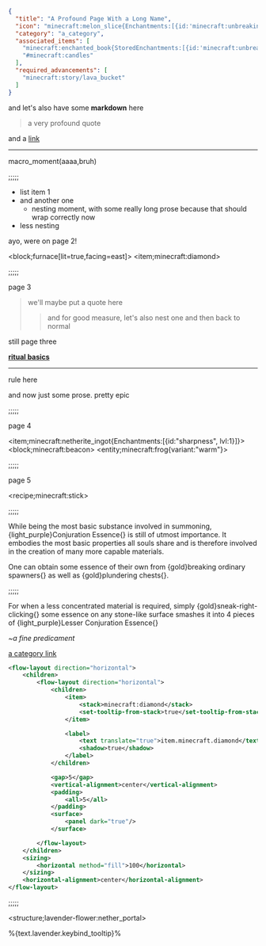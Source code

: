 ```json
{
  "title": "A Profound Page With a Long Name",
  "icon": "minecraft:melon_slice{Enchantments:[{id:'minecraft:unbreaking', lvl:1}]}",
  "category": "a_category",
  "associated_items": [
    "minecraft:enchanted_book{StoredEnchantments:[{id:'minecraft:unbreaking', lvl:3s}]}",
    "#minecraft:candles"
  ],
  "required_advancements": [
    "minecraft:story/lava_bucket"
  ]
}
```

and let's also have some **markdown** here

> a very profound quote

and a [link](https://wispforest.io)

---

macro_moment(aaaa,bruh)

;;;;;

- list item 1
- and another one
    - nesting moment, with some really long
      prose because that should wrap correctly now
- less nesting

ayo, were on page 2!

<block;furnace[lit=true,facing=east]> <item;minecraft:diamond>

;;;;;

page 3

> we'll maybe put a quote here
>> and for good measure, let's also nest one
> and then back to normal

still page three

[**ritual basics**](^lavender-flower:ritual_basics)

---

rule here

and now just some prose. pretty epic

;;;;;

page 4

<item;minecraft:netherite_ingot{Enchantments:[{id:"sharpness", lvl:1}]}>
<block;minecraft:beacon>
<entity;minecraft:frog{variant:"warm"}>

;;;;;

page 5

<recipe;minecraft:stick>

;;;;;

While being the most basic substance involved in summoning, {light_purple}Conjuration Essence{} is still of utmost importance. It embodies 
the most basic properties all souls share and is therefore involved in the creation of many more capable materials.


One can obtain some essence of their own from {gold}breaking ordinary spawners{} as well as {gold}plundering chests{}.

;;;;;

For when a less concentrated material is required, simply {gold}sneak-right-clicking{} some essence on any stone-like surface 
smashes it into 4 pieces of {light_purple}Lesser Conjuration Essence{}

*~a fine predicament*


[a category link](^lavender-flower:a_category)

```xml owo-ui
<flow-layout direction="horizontal">
    <children>
        <flow-layout direction="horizontal">
            <children>
                <item>
                    <stack>minecraft:diamond</stack>
                    <set-tooltip-from-stack>true</set-tooltip-from-stack>
                </item>

                <label>
                    <text translate="true">item.minecraft.diamond</text>
                    <shadow>true</shadow>
                </label>
            </children>

            <gap>5</gap>
            <vertical-alignment>center</vertical-alignment>
            <padding>
                <all>5</all>
            </padding>
            <surface>
                <panel dark="true"/>
            </surface>

        </flow-layout>
    </children>
    <sizing>
        <horizontal method="fill">100</horizontal>
    </sizing>
    <horizontal-alignment>center</horizontal-alignment>
</flow-layout>
```

;;;;;

<structure;lavender-flower:nether_portal>

%{text.lavender.keybind_tooltip}%